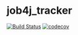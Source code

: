 # job4j_tracker
[![Build Status](https://travis-ci.org/AlexanderBanar/job4j_tracker.svg?branch=master)](https://travis-ci.org/AlexanderBanar/job4j_tracker)
[![codecov](https://codecov.io/gh/AlexanderBanar/job4j_tracker/branch/master/graph/badge.svg?token=VG0SL0CDZF)](undefined)